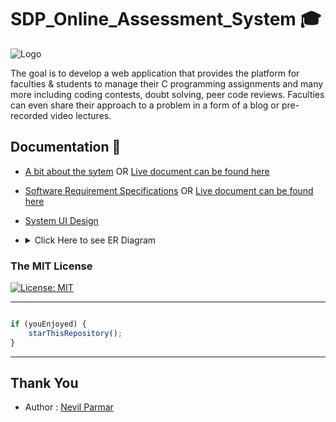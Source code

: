# SDP_Online_Assessment_System 🎓
![Logo](https://user-images.githubusercontent.com/48133426/103073783-3cd42080-45ee-11eb-82a2-e443c84b38b3.jpg)

The goal is to develop a web application that provides the platform for faculties & students to manage their C programming assignments and many more including coding contests, doubt solving, peer code reviews. Faculties can even share their approach to a problem in a form of a blog or pre-recorded video lectures.

## Documentation 📰
- [A bit about the sytem](https://github.com/nevilparmar11/SDP_Online_Assessment_System/blob/main/Documentation/SDP_Project_-_Online_Assessment_System.pdf)  OR [Live document can be found here](https://www.notion.so/SDP-Project-Online-Assessment-System-a9de2323ad4d4543a5000bb94ce7d9ab) <br>
- [Software Requirement Specifications](https://github.com/nevilparmar11/SDP_Online_Assessment_System/blob/main/Documentation/SRS_-_Online_Assessment_System.pdf) OR [Live document can be found here](https://www.notion.so/SRS-Online-Assessment-System-97ac62be9cd24163b1e20eb059f2fbe3) <br>
- [System UI Design](https://github.com/nevilparmar11/SDP_Online_Assessment_System/blob/main/Documentation/System_UI.pdf)
- <details><summary>Click Here to see ER Diagram</summary>

    #### ER Diagram
    <img src="https://user-images.githubusercontent.com/48133426/103090262-951f1880-4616-11eb-9c29-ac64481bbc1d.png"></img>

    </details>

### The MIT License
[![License: MIT](https://img.shields.io/badge/License-MIT-yellow.svg)](https://github.com/nevilparmar11/SDP_Online_Assessment_System/blob/main/LICENSE)  

---------

```javascript

if (youEnjoyed) {
    starThisRepository();
}

```

-----------


## Thank You
- Author : [Nevil Parmar](https://nevilparmar.me)
